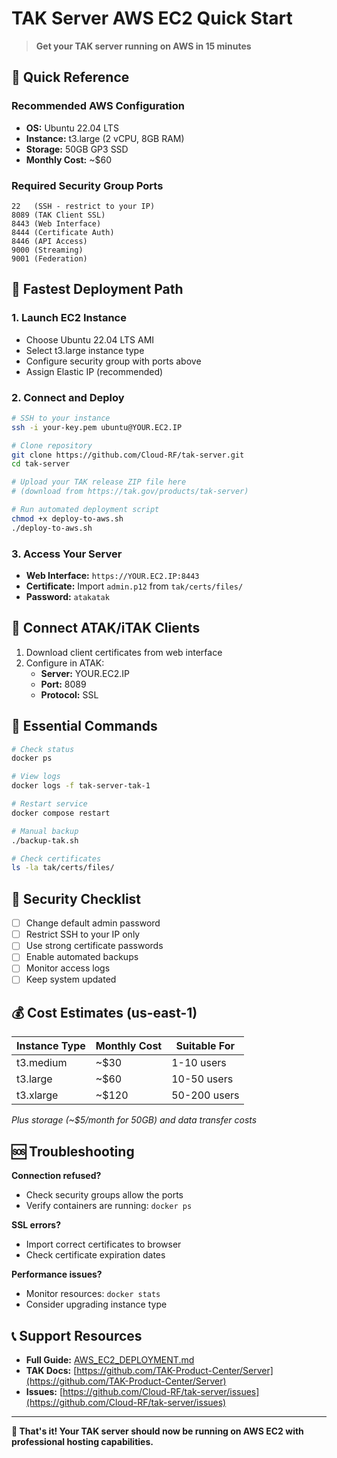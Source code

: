 # TAK Server AWS EC2 Quick Start

> **Get your TAK server running on AWS in 15 minutes**

## 🎯 Quick Reference

### **Recommended AWS Configuration**
- **OS:** Ubuntu 22.04 LTS 
- **Instance:** t3.large (2 vCPU, 8GB RAM)
- **Storage:** 50GB GP3 SSD
- **Monthly Cost:** ~$60

### **Required Security Group Ports**
```
22   (SSH - restrict to your IP)
8089 (TAK Client SSL)
8443 (Web Interface)
8444 (Certificate Auth)
8446 (API Access)
9000 (Streaming)
9001 (Federation)
```

## 🚀 Fastest Deployment Path

### 1. Launch EC2 Instance
- Choose Ubuntu 22.04 LTS AMI
- Select t3.large instance type
- Configure security group with ports above
- Assign Elastic IP (recommended)

### 2. Connect and Deploy
```bash
# SSH to your instance
ssh -i your-key.pem ubuntu@YOUR.EC2.IP

# Clone repository
git clone https://github.com/Cloud-RF/tak-server.git
cd tak-server

# Upload your TAK release ZIP file here
# (download from https://tak.gov/products/tak-server)

# Run automated deployment script
chmod +x deploy-to-aws.sh
./deploy-to-aws.sh
```

### 3. Access Your Server
- **Web Interface:** `https://YOUR.EC2.IP:8443`
- **Certificate:** Import `admin.p12` from `tak/certs/files/`
- **Password:** `atakatak`

## 📱 Connect ATAK/iTAK Clients

1. Download client certificates from web interface
2. Configure in ATAK:
   - **Server:** YOUR.EC2.IP
   - **Port:** 8089
   - **Protocol:** SSL

## 🔧 Essential Commands

```bash
# Check status
docker ps

# View logs
docker logs -f tak-server-tak-1

# Restart service
docker compose restart

# Manual backup
./backup-tak.sh

# Check certificates
ls -la tak/certs/files/
```

## 🔐 Security Checklist

- [ ] Change default admin password
- [ ] Restrict SSH to your IP only
- [ ] Use strong certificate passwords
- [ ] Enable automated backups
- [ ] Monitor access logs
- [ ] Keep system updated

## 💰 Cost Estimates (us-east-1)

| Instance Type | Monthly Cost | Suitable For |
|---------------|--------------|--------------|
| t3.medium     | ~$30        | 1-10 users   |
| t3.large      | ~$60        | 10-50 users  |
| t3.xlarge     | ~$120       | 50-200 users |

*Plus storage (~$5/month for 50GB) and data transfer costs*

## 🆘 Troubleshooting

**Connection refused?**
- Check security groups allow the ports
- Verify containers are running: `docker ps`

**SSL errors?**
- Import correct certificates to browser
- Check certificate expiration dates

**Performance issues?**
- Monitor resources: `docker stats`
- Consider upgrading instance type

## 📞 Support Resources

- **Full Guide:** [AWS_EC2_DEPLOYMENT.md](AWS_EC2_DEPLOYMENT.md)
- **TAK Docs:** [https://github.com/TAK-Product-Center/Server](https://github.com/TAK-Product-Center/Server)
- **Issues:** [https://github.com/Cloud-RF/tak-server/issues](https://github.com/Cloud-RF/tak-server/issues)

---

**🎉 That's it! Your TAK server should now be running on AWS EC2 with professional hosting capabilities.**